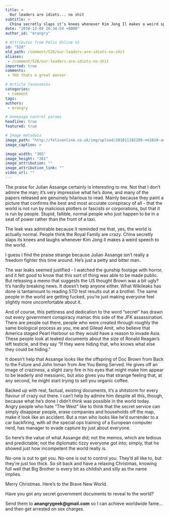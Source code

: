 ```yaml
---
title: >
  Our leaders are idiots... no shit
subtitle: >
  China secretly slaps it’s knees whenever Kim Jong Il makes a weird speech
date: "2010-12-09 20:34:54 +0000"
author_id: "mrangry"

# Attributes from Felix Online V1
id: "528"
old_path: /comment/528/our-leaders-are-idiots-no-shit
aliases:
 - /comment/528/our-leaders-are-idiots-no-shit
imported: true
comments:
 - THX thats a great awnser

# Article Taxonomies
categories:
 - comment
tags:
authors:
 - mrangry

# Homepage control params
headline: true
featured: true

# Image metadata
image_path: "http://felixonline.co.uk/img/upload/201011182209-nm1010-angrygee.jpg"
image_caption: >

image_width: "385"
image_height: "261"
image_attribution: ""
image_attribution_link: ""
video_url: ""
---
```


The praise for Julian Assange certainly is interesting to me. Not that I don’t admire the man; it’s very impressive what he’s done, and many of the papers released are genuinely hilarious to read. Mainly because they paint a picture that confirms the best and most accurate conspiracy of all - that the world is not run by malicious plotters or fascists or corporations, but that it is run by people. Stupid, fallible, normal people who just happen to be in a seat of power rather than the front of a taxi.

The leak was admirable because it reminded me that, yes, the world is actually normal. People think the Royal Family are crazy. China secretly slaps its knees and laughs whenever Kim Jong Il makes a weird speech to the world.

I guess I find the praise strange because Julian Assange isn’t really a freedom fighter this time around. He’s just a petty and bitter man.

The war leaks seemed justified - I watched the gunship footage with horror, and it felt good to know that this sort of thing was able to be made public. But releasing a memo that suggests the US thought Brown was a bit ugly? It’s hardly breaking news. It doesn’t help anyone either. What Wikileaks has done is tantamount to reading STD test results out at a brothel. The same people in the world are getting fucked, you’re just making everyone feel slightly more uncomfortable about it.

And of course, this pettiness and dedication to the word “secret” has drawn out every government conspiracy maniac this side of the JFK assassination. There are people out there, people who were created through roughly the same biological process as you, me and Gilead Amit, who believe that America staged Pearl Harbour so they would have a reason to invade Asia. These people look at leaked documents about the size of Ronald Reagan’s left testicle, and they say “If they were hiding that, who knows what else they could be hiding.”

It doesn’t help that Assange looks like the offspring of Doc Brown from Back to the Future and John Inman from Are You Being Served. He gives off an image of craziness, a slight zany fire in his eyes that might make him appear to be leaderly and messianic, but also gives you that strange feeling that, at any second, he might start trying to sell you organic coffee.

Backed up with real, factual, existing documents, it’s a shitstorm for every flavour of crazy out there. I can’t help by admire him despite all this, though, because what he’s done I didn’t think was possible in the world today. Angry people who hate “The West” like to think that the secret service can simply disappear people, erase companies and households off the map, make it look like an accident. But a man who looks like he’d surrender to a car backfiring, with all the special ops training of a European computer nerd, has manager to evade capture by just about everyone.

So here’s the value of what Assange did; not the memos, which are tedious and predictable; not the diplomatic tizzy everyone got into; simply, that he showed just how incompetent the world really is.

No-one is out to get you. No-one is out to control you. They’d all like to, but they’re just too thick. So sit back and have a relaxing Christmas, knowing full well that Big Brother is every bit as childish and silly as the name implies.

Merry Christmas. Here’s to the Brave New World.

Have you got any secret government documents to reveal to the world?

Send them to __anangrygeek@gmail.com__ so I can achieve worldwide fame... and then get arrested on sex charges.
